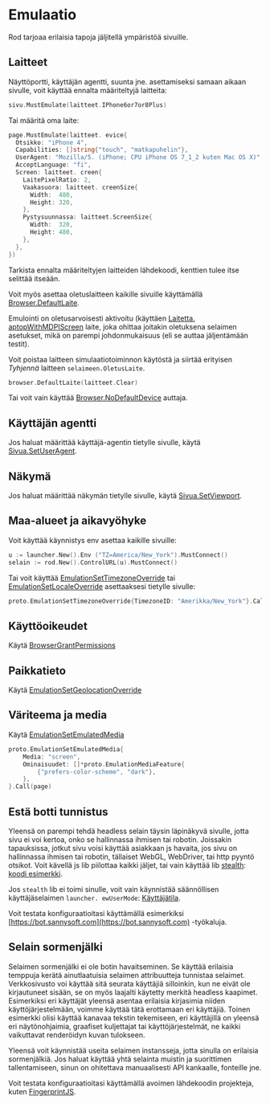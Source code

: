 # Emulaatio

Rod tarjoaa erilaisia tapoja jäljitellä ympäristöä sivuille.

## Laitteet

Näyttöportti, käyttäjän agentti, suunta jne. asettamiseksi samaan aikaan sivulle, voit käyttää ennalta määriteltyjä laitteita:

```go
sivu.MustEmulate(laitteet.IPhone6or7or8Plus)
```

Tai määritä oma laite:

```go
page.MustEmulate(laitteet. evice{
  Otsikko: "iPhone 4",
  Capabilities: []string{"touch", "matkapuhelin"},
  UserAgent: "Mozilla/5. (iPhone; CPU iPhone OS 7_1_2 kuten Mac OS X)",
  AcceptLanguage: "fi",
  Screen: laitteet. creen{
    LaitePixelRatio: 2,
    Vaakasuora: laitteet. creenSize{
      Width:  480,
      Height: 320,
    },
    Pystysuunnassa: laitteet.ScreenSize{
      Width:  320,
      Height: 480,
    },
  },
})
```

Tarkista ennalta määriteltyjen laitteiden lähdekoodi, kenttien tulee itse selittää itseään.

Voit myös asettaa oletuslaitteen kaikille sivuille käyttämällä [Browser.DefaultLaite](https://pkg.go.dev/github.com/go-rod/rod#Browser.DefaultDevice).

Emulointi on oletusarvoisesti aktivoitu (käyttäen [Laitetta. aptopWithMDPIScreen](https://github.com/go-rod/rod/blob/bc44c39c9b4352c15d00bef6f6a1071205d2c388/lib/devices/list.go#L616) laite, joka ohittaa joitakin oletuksena selaimen asetukset, mikä on parempi johdonmukaisuus (eli se auttaa jäljentämään testit).

Voit poistaa laitteen simulaatiotoiminnon käytöstä ja siirtää erityisen _Tyhjennä_ laitteen `selaimeen.OletusLaite`.

```go
browser.DefaultLaite(laitteet.Clear)
```

Tai voit vain käyttää [Browser.NoDefaultDevice](https://pkg.go.dev/github.com/go-rod/rod#Browser.NoDefaultDevice) auttaja.

## Käyttäjän agentti

Jos haluat määrittää käyttäjä-agentin tietylle sivulle, käytä [Sivua.SetUserAgent](https://pkg.go.dev/github.com/go-rod/rod#Page.SetUserAgent).

## Näkymä

Jos haluat määrittää näkymän tietylle sivulle, käytä [Sivua.SetViewport](https://pkg.go.dev/github.com/go-rod/rod#Page.SetViewport).

## Maa-alueet ja aikavyöhyke

Voit käyttää käynnistys env asettaa kaikille sivuille:

```go
u := launcher.New().Env ("TZ=America/New_York").MustConnect()
selain := rod.New().ControlURL(u).MustConnect()
```

Tai voit käyttää [EmulationSetTimezoneOverride](https://pkg.go.dev/github.com/go-rod/rod/lib/proto#EmulationSetTimezoneOverride) tai [EmulationSetLocaleOverride](https://pkg.go.dev/github.com/go-rod/rod/lib/proto#EmulationSetLocaleOverride) asettaaksesi tietylle sivulle:

```go
proto.EmulationSetTimezoneOverride{TimezoneID: "Amerikka/New_York"}.Call(sivu)
```

## Käyttöoikeudet

Käytä [BrowserGrantPermissions](https://pkg.go.dev/github.com/go-rod/rod/lib/proto#BrowserGrantPermissions)

## Paikkatieto

Käytä [EmulationSetGeolocationOverride](https://pkg.go.dev/github.com/go-rod/rod/lib/proto#EmulationSetGeolocationOverride)

## Väriteema ja media

Käytä [EmulationSetEmulatedMedia](https://pkg.go.dev/github.com/go-rod/rod/lib/proto#EmulationSetEmulatedMedia)

```go
proto.EmulationSetEmulatedMedia{
    Media: "screen",
    Ominaisuudet: []*proto.EmulationMediaFeature{
        {"prefers-color-scheme", "dark"},
    },
}.Call(page)
```

## Estä botti tunnistus

Yleensä on parempi tehdä headless selain täysin läpinäkyvä sivulle, jotta sivu ei voi kertoa, onko se hallinnassa ihmisen tai robotin. Joissakin tapauksissa, jotkut sivu voisi käyttää asiakkaan js havaita, jos sivu on hallinnassa ihmisen tai robotin, tällaiset WebGL, WebDriver, tai http pyyntö otsikot. Voit kävellä js lib piilottaa kaikki jäljet, tai vain käyttää lib [stealth](https://github.com/go-rod/stealth): [koodi esimerkki](https://github.com/go-rod/stealth/blob/master/examples_test.go).

Jos `stealth` lib ei toimi sinulle, voit vain käynnistää säännöllisen käyttäjäselaimen `launcher. ewUserMode`: [Käyttäjätila](custom-launch.md?id=user-mode).

Voit testata konfiguraatioitasi käyttämällä esimerkiksi [https://bot.sannysoft.com](https://bot.sannysoft.com) -työkaluja.

## Selain sormenjälki

Selaimen sormenjälki ei ole botin havaitseminen. Se käyttää erilaisia temppuja kerätä ainutlaatuisia selaimen attribuutteja tunnistaa selaimet. Verkkosivusto voi käyttää sitä seurata käyttäjiä silloinkin, kun ne eivät ole kirjautuneet sisään, se on myös laajalti käytetty merkitä headless kaapimet. Esimerkiksi eri käyttäjät yleensä asentaa erilaisia kirjasimia niiden käyttöjärjestelmään, voimme käyttää tätä erottamaan eri käyttäjiä. Toinen esimerkki olisi käyttää kanavaa tekstin tekemiseen, eri käyttäjillä on yleensä eri näytönohjaimia, graafiset kuljettajat tai käyttöjärjestelmät, ne kaikki vaikuttavat renderöidyn kuvan tulokseen.

Yleensä voit käynnistää useita selaimen instansseja, jotta sinulla on erilaisia sormenjälkiä. Jos haluat käyttää yhtä selainta muistin ja suorittimen tallentamiseen, sinun on ohitettava manuaalisesti API kankaalle, fonteille jne.

Voit testata konfiguraatioitasi käyttämällä avoimen lähdekoodin projekteja, kuten [FingerprintJS](https://github.com/fingerprintjs/fingerprintjs/).
